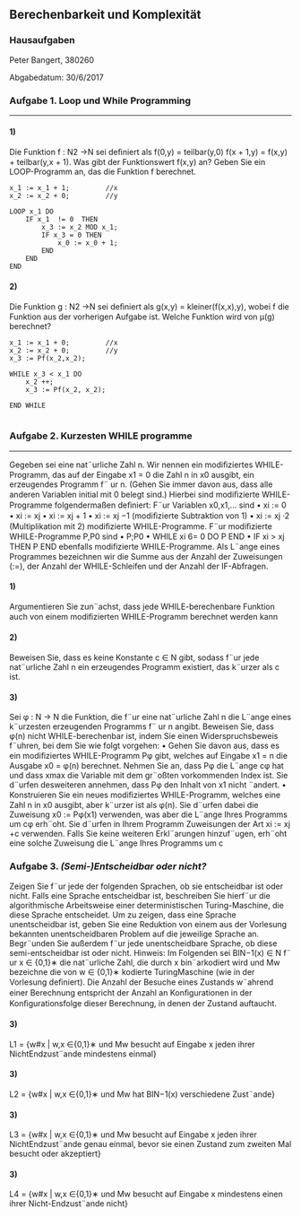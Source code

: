 

## Berechenbarkeit und Komplexität

### Hausaufgaben

Peter Bangert, 380260 


Abgabedatum: 30/6/2017





	
### Aufgabe 1. Loop und While Programming

___
	
	
#### 1)
Die Funktion f : N2 →N sei deﬁniert als f(0,y) = teilbar(y,0) f(x + 1,y) = f(x,y) + teilbar(y,x + 1).
Was gibt der Funktionswert f(x,y) an? Geben Sie ein LOOP-Programm an, das die Funktion f berechnet.

```{r, tidy=FALSE, eval=FALSE, highlight=FALSE }
x_1 := x_1 + 1;			//x
x_2 := x_2 + 0; 		//y

LOOP x_1 DO 
	IF x_1  != 0  THEN 
		x_3 := x_2 MOD x_1; 
		IF x_3 = 0 THEN 	
			x_0 := x_0 + 1;
		END
	END
END

```	

#### 2)
 Die Funktion g : N2 →N sei deﬁniert als g(x,y) = kleiner(f(x,x),y), wobei f die Funktion aus der vorherigen Aufgabe ist. Welche Funktion wird von µ(g) berechnet?

 
```{r, tidy=FALSE, eval=FALSE, highlight=FALSE }
x_1 := x_1 + 0;			//x
x_2 := x_2 + 0; 		//y
x_3 := Pf(x_2,x_2);

WHILE x_3 < x_1 DO
	x_2 ++;
	x_3 := Pf(x_2, x_2);

END WHILE	
 
```
 
### Aufgabe 2. Kurzesten WHILE programme 

___

Gegeben sei eine nat¨urliche Zahl n. Wir nennen ein modiﬁziertes WHILE-Programm, das auf der Eingabe x1 = 0 die Zahl n in x0 ausgibt, ein erzeugendes Programm f¨ ur n. (Gehen Sie immer davon aus, dass alle anderen Variablen initial mit 0 belegt sind.) Hierbei sind modiﬁzierte WHILE-Programme folgendermaßen deﬁniert: F¨ur Variablen x0,x1,... sind • xi := 0 • xi := xj • xi := xj + 1 • xi := xj −1 (modiﬁzierte Subtraktion von 1) • xi := xj ·2 (Multiplikation mit 2) modiﬁzierte WHILE-Programme. F¨ur modiﬁzierte WHILE-Programme P,P0 sind • P;P0 • WHILE xi 6= 0 DO P END • IF xi > xj THEN P END ebenfalls modiﬁzierte WHILE-Programme. Als L¨ange eines Programmes bezeichnen wir die Summe aus der Anzahl der Zuweisungen (:=), der Anzahl der WHILE-Schleifen und der Anzahl der IF-Abfragen.

#### 1)
Argumentieren Sie zun¨achst, dass jede WHILE-berechenbare Funktion auch von einem modiﬁzierten WHILE-Programm berechnet werden kann



#### 2)
Beweisen Sie, dass es keine Konstante c ∈ N gibt, sodass f¨ur jede nat¨urliche Zahl n ein erzeugendes Programm existiert, das k¨urzer als c ist.



#### 3)
Sei φ : N → N die Funktion, die f¨ur eine nat¨urliche Zahl n die L¨ange eines k¨urzesten erzeugenden Programms f¨ ur n angibt. Beweisen Sie, dass φ(n) nicht WHILE-berechenbar ist, indem Sie einen Widerspruchsbeweis f¨uhren, bei dem Sie wie folgt vorgehen: • Gehen Sie davon aus, dass es ein modiﬁziertes WHILE-Programm Pφ gibt, welches auf Eingabe x1 = n die Ausgabe x0 = φ(n) berechnet. Nehmen Sie an, dass Pφ die L¨ange cφ hat und dass xmax die Variable mit dem gr¨oßten vorkommenden Index ist. Sie d¨urfen desweiteren annehmen, dass Pφ den Inhalt von x1 nicht ¨andert. • Konstruieren Sie ein neues modiﬁziertes WHILE-Programm, welches eine Zahl n in x0 ausgibt, aber k¨urzer ist als φ(n). Sie d¨urfen dabei die Zuweisung x0 := Pφ(x1) verwenden, was aber die L¨ange Ihres Programms um cφ erh¨oht. Sie d¨urfen in Ihrem Programm Zuweisungen der Art xi := xj +c verwenden. Falls Sie keine weiteren Erkl¨arungen hinzuf¨ugen, erh¨oht eine solche Zuweisung die L¨ange Ihres Programms um c






### Aufgabe 3. *(Semi-)Entscheidbar oder nicht?*
Zeigen Sie f¨ur jede der folgenden Sprachen, ob sie entscheidbar ist oder nicht. Falls eine Sprache entscheidbar ist, beschreiben Sie hierf¨ur die algorithmische Arbeitsweise einer deterministischen Turing-Maschine, die diese Sprache entscheidet. Um zu zeigen, dass eine Sprache unentscheidbar ist, geben Sie eine Reduktion von einem aus der Vorlesung bekannten unentscheidbaren Problem auf die jeweilige Sprache an. Begr¨unden Sie außerdem f¨ur jede unentscheidbare Sprache, ob diese semi-entscheidbar ist oder nicht. Hinweis: Im Folgenden sei BIN−1(x) ∈ N f¨ ur x ∈ {0,1}∗ die nat¨urliche Zahl, die durch x bin¨arkodiert wird und Mw bezeichne die von w ∈ {0,1}∗ kodierte TuringMaschine (wie in der Vorlesung deﬁniert). Die Anzahl der Besuche eines Zustands w¨ahrend einer Berechnung entspricht der Anzahl an Konﬁgurationen in der Konﬁgurationsfolge dieser Berechnung, in denen der Zustand auftaucht.

#### 3)
L1 = {w#x | w,x ∈{0,1}∗ und Mw besucht auf Eingabe x jeden ihrer NichtEndzust¨ande mindestens einmal}

#### 3)
 L2 = {w#x | w,x ∈{0,1}∗ und Mw hat BIN−1(x) verschiedene Zust¨ande} 

#### 3)
L3 = {w#x | w,x ∈{0,1}∗ und Mw besucht auf Eingabe x jeden ihrer NichtEndzust¨ande genau einmal, bevor sie einen Zustand zum zweiten Mal besucht oder akzeptiert}

#### 3)
L4 = {w#x | w,x ∈{0,1}∗ und Mw besucht auf Eingabe x mindestens einen ihrer Nicht-Endzust¨ande nicht}
